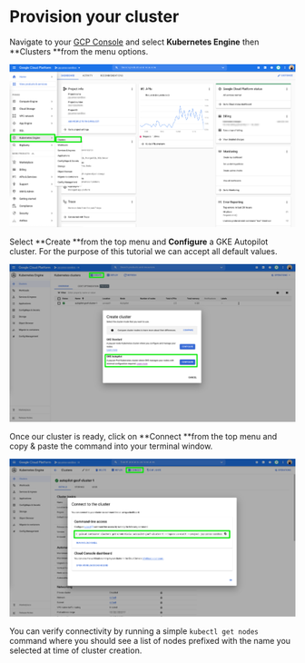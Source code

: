 # Provision your cluster

Navigate to your [GCP Console](https://console.cloud.google.com/kubernetes) and select **Kubernetes Engine** then **Clusters **from the menu options.

![](../../../.gitbook/assets/gcp-dash-01.png)

Select **Create **from the top menu and **Configure** a GKE Autopilot cluster. For the purpose of this tutorial we can accept all default values.

![](../../../.gitbook/assets/gcp-dash-02.png)

Once our cluster is ready, click on **Connect **from the top menu and copy & paste the command into your terminal window.

![](../../../.gitbook/assets/gcp-dash-03.png)

You can verify connectivity by running a simple `kubectl get nodes` command where you should see a list of nodes prefixed with the name you selected at time of cluster creation.

